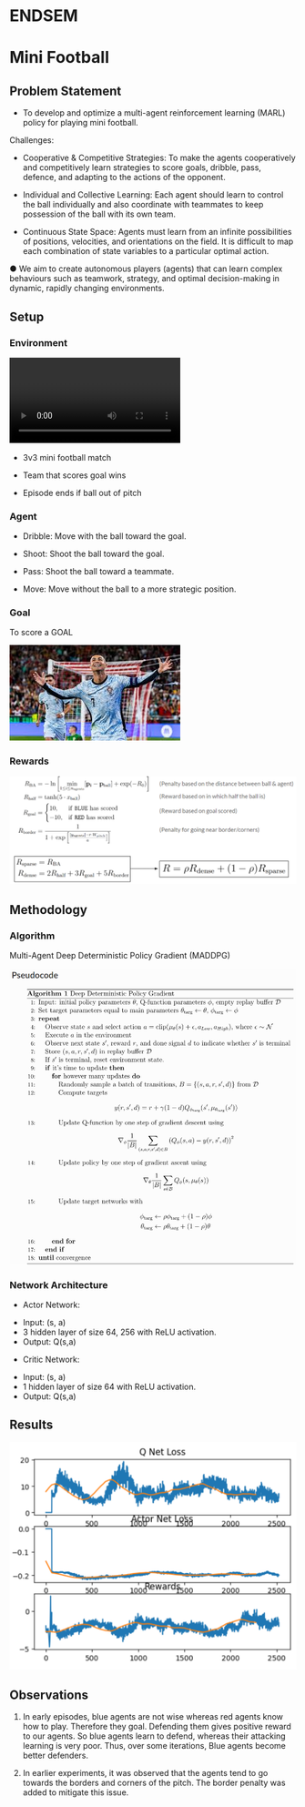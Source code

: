 # ENDSEM

# Mini Football


## Problem Statement

* To develop and optimize a multi-agent reinforcement learning (MARL) policy for playing mini football.

Challenges:

- Cooperative & Competitive Strategies: To make the agents cooperatively and competitively learn strategies to score goals, dribble, pass, defence, and adapting to the actions of the opponent.

- Individual and Collective Learning: Each agent should learn to control the ball individually and also coordinate with teammates to keep possession of the ball with its own team.

- Continuous State Space: Agents must learn from an infinite possibilities of positions, velocities, and orientations on the field. It is difficult to map each combination of state variables to a particular optimal action.

● We aim to create autonomous players (agents) that can learn complex behaviours such as teamwork, strategy, and optimal decision-making in dynamic, rapidly changing environments.

## Setup

### Environment

![Demo](https://github.com/MOONLABIISERB/marl-ecs-course/blob/rugved_21294/ENDSEM/sim_video.webm)

- 3v3 mini football match

- Team that scores goal wins

- Episode ends if ball out of pitch


### Agent

- Dribble: Move with the ball toward the goal.

- Shoot: Shoot the ball toward the goal.

- Pass: Shoot the ball toward a teammate.

- Move: Move without the ball to a more strategic position.

### Goal

To score a GOAL

![alt text](https://github.com/MOONLABIISERB/marl-ecs-course/blob/rugved_21294/ENDSEM/goal.png)

### Rewards

![alt text](https://github.com/MOONLABIISERB/marl-ecs-course/blob/rugved_21294/ENDSEM/rewards.png)

## Methodology

### Algorithm

Multi-Agent Deep Deterministic Policy Gradient (MADDPG)

![alt text](https://github.com/MOONLABIISERB/marl-ecs-course/blob/578bc34c9252a28796c203e382b1f21a037a6da6/ENDSEM/ddpg.png)

### Network Architecture

* Actor Network:
- Input: (s, a)
- 3 hidden layer of size 64, 256 with ReLU activation.
- Output: Q(s,a)

* Critic Network:
- Input: (s, a)
- 1 hidden layer of size 64 with ReLU activation.
- Output: Q(s,a)

## Results

![alt text](https://github.com/MOONLABIISERB/marl-ecs-course/blob/rugved_21294/ENDSEM/ddpg_results.png)

## Observations

1.  In early episodes, blue agents are not wise whereas red agents know how to play. Therefore they goal. Defending them gives positive reward to our agents. So blue agents learn to defend, whereas their attacking learning is very poor.
Thus, over some iterations, Blue agents become better defenders.

2.  In earlier experiments, it was observed that the agents tend to go towards the borders and corners of the pitch. The border penalty was added to mitigate this issue.

